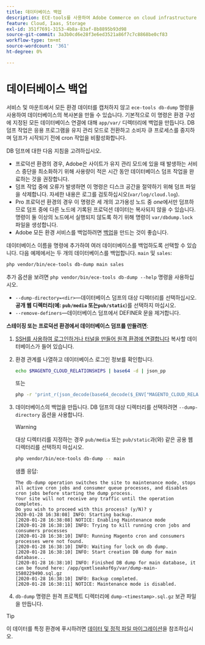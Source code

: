 ```yaml
---
title: 데이터베이스 백업
description: ECE-tools를 사용하여 Adobe Commerce on cloud infrastructure 프로젝트에 사용할 데이터베이스 백업을 만드는 방법에 대해 알아봅니다.
feature: Cloud, Iaas, Storage
exl-id: 351f7691-3153-4b8a-83af-8b8895b93d98
source-git-commit: 3a3b0cd6e28f3e6ed3521a86f7c7c8868be0cf83
workflow-type: tm+mt
source-wordcount: '361'
ht-degree: 0%

---
```


# 데이터베이스 백업

서비스 및 마운트에서 모든 환경 데이터를 캡처하지 않고 `ece-tools db-dump` 명령을 사용하여 데이터베이스의 복사본을 만들 수 있습니다. 기본적으로 이 명령은 환경 구성에 지정된 모든 데이터베이스 연결에 대해 `app/var/` 디렉터리에 백업을 만듭니다. DB 덤프 작업은 응용 프로그램을 유지 관리 모드로 전환하고 소비자 큐 프로세스를 중지하며 덤프가 시작되기 전에 cron 작업을 비활성화합니다.

DB 덤프에 대한 다음 지침을 고려하십시오.

- 프로덕션 환경의 경우, Adobe은 사이트가 유지 관리 모드에 있을 때 발생하는 서비스 중단을 최소화하기 위해 사용량이 적은 시간 동안 데이터베이스 덤프 작업을 완료하는 것을 권장합니다.
- 덤프 작업 중에 오류가 발생하면 이 명령은 디스크 공간을 절약하기 위해 덤프 파일을 삭제합니다. 자세한 내용은 로그를 검토하십시오(`var/log/cloud.log`).
- Pro 프로덕션 환경의 경우 이 명령은 세 개의 고가용성 노드 중 _one_&#x200B;에서만 덤프하므로 덤프 중에 다른 노드에 기록된 프로덕션 데이터는 복사되지 않을 수 있습니다. 명령이 둘 이상의 노드에서 실행되지 않도록 하기 위해 명령이 `var/dbdump.lock` 파일을 생성합니다.
- Adobe 모든 환경 서비스를 백업하려면 [백업](snapshots.md)을 만드는 것이 좋습니다.

데이터베이스 이름을 명령에 추가하여 여러 데이터베이스를 백업하도록 선택할 수 있습니다. 다음 예제에서는 두 개의 데이터베이스를 백업합니다. `main` 및 `sales`:

```bash
php vendor/bin/ece-tools db-dump main sales
```

추가 옵션을 보려면 `php vendor/bin/ece-tools db-dump --help` 명령을 사용하십시오.

- `--dump-directory=<dir>`—데이터베이스 덤프의 대상 디렉터리를 선택하십시오. **공개 웹 디렉터리(예: `pub/media` 또는`pub/static`**)를 선택하지 마십시오.
- `--remove-definers`—데이터베이스 덤프에서 DEFINER 문을 제거합니다.

**스테이징 또는 프로덕션 환경에서 데이터베이스 덤프를 만들려면**:

1. [SSH를 사용하여 로그인하거나 터널을 만들어 원격 환경에 연결합니다](../development/secure-connections.md) 복사할 데이터베이스가 들어 있습니다.

1. 환경 관계를 나열하고 데이터베이스 로그인 정보를 확인합니다.

   ```bash
   echo $MAGENTO_CLOUD_RELATIONSHIPS | base64 -d | json_pp
   ```

   또는

   ```bash
   php -r 'print_r(json_decode(base64_decode($_ENV["MAGENTO_CLOUD_RELATIONSHIPS"]))->database);'
   ```

1. 데이터베이스의 백업을 만듭니다. DB 덤프의 대상 디렉터리를 선택하려면 `--dump-directory` 옵션을 사용합니다.

   >[!WARNING]
   >
   >대상 디렉터리를 지정하는 경우 `pub/media` 또는 `pub/static`과(와) 같은 공용 웹 디렉터리를 선택하지 마십시오.

   ```bash
   php vendor/bin/ece-tools db-dump -- main
   ```

   샘플 응답:

   ```
   The db-dump operation switches the site to maintenance mode, stops all active cron jobs and consumer queue processes, and disables cron jobs before starting the dump process.
   Your site will not receive any traffic until the operation completes.
   Do you wish to proceed with this process? (y/N)? y
   2020-01-28 16:38:08] INFO: Starting backup.
   [2020-01-28 16:38:08] NOTICE: Enabling Maintenance mode
   [2020-01-28 16:38:10] INFO: Trying to kill running cron jobs and consumers processes
   [2020-01-28 16:38:10] INFO: Running Magento cron and consumers processes were not found.
   [2020-01-28 16:38:10] INFO: Waiting for lock on db dump.
   [2020-01-28 16:38:10] INFO: Start creation DB dump for main database...
   [2020-01-28 16:38:10] INFO: Finished DB dump for main database, it can be found here: /app/qxmtlseakof6y/var/dump-main-1580229490.sql.gz
   [2020-01-28 16:38:10] INFO: Backup completed.
   [2020-01-28 16:38:11] NOTICE: Maintenance mode is disabled.
   ```

1. `db-dump` 명령은 원격 프로젝트 디렉터리에 `dump-<timestamp>.sql.gz` 보관 파일을 만듭니다.

>[!TIP]
>
>이 데이터를 특정 환경에 푸시하려면 [데이터 및 정적 파일 마이그레이션](../deploy/staging-production.md#migrate-static-files)을 참조하십시오.
